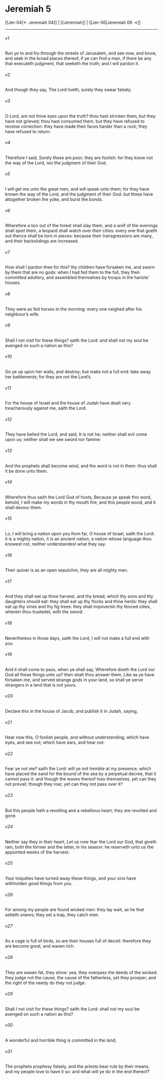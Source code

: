 # Jeremiah 5

[[Jer-04|← Jeremiah 04]] | [[Jeremiah]] | [[Jer-06|Jeremiah 06 →]]
***

###### v1
Run ye to and fro through the streets of Jerusalem, and see now, and know, and seek in the broad places thereof, if ye can find a man, if there be any that executeth judgment, that seeketh the truth; and I will pardon it.
###### v2
And though they say, The Lord liveth; surely they swear falsely.
###### v3
O Lord, are not thine eyes upon the truth? thou hast stricken them, but they have not grieved; thou hast consumed them, but they have refused to receive correction: they have made their faces harder than a rock; they have refused to return.
###### v4
Therefore I said, Surely these are poor; they are foolish: for they know not the way of the Lord, nor the judgment of their God.
###### v5
I will get me unto the great men, and will speak unto them; for they have known the way of the Lord, and the judgment of their God: but these have altogether broken the yoke, and burst the bonds.
###### v6
Wherefore a lion out of the forest shall slay them, and a wolf of the evenings shall spoil them, a leopard shall watch over their cities: every one that goeth out thence shall be torn in pieces: because their transgressions are many, and their backslidings are increased.
###### v7
How shall I pardon thee for this? thy children have forsaken me, and sworn by them that are no gods: when I had fed them to the full, they then committed adultery, and assembled themselves by troops in the harlots’ houses.
###### v8
They were as fed horses in the morning: every one neighed after his neighbour’s wife.
###### v9
Shall I not visit for these things? saith the Lord: and shall not my soul be avenged on such a nation as this?
###### v10
Go ye up upon her walls, and destroy; but make not a full end: take away her battlements; for they are not the Lord’s.
###### v11
For the house of Israel and the house of Judah have dealt very treacherously against me, saith the Lord.
###### v12
They have belied the Lord, and said, It is not he; neither shall evil come upon us; neither shall we see sword nor famine:
###### v13
And the prophets shall become wind, and the word is not in them: thus shall it be done unto them.
###### v14
Wherefore thus saith the Lord God of hosts, Because ye speak this word, behold, I will make my words in thy mouth fire, and this people wood, and it shall devour them.
###### v15
Lo, I will bring a nation upon you from far, O house of Israel, saith the Lord: it is a mighty nation, it is an ancient nation, a nation whose language thou knowest not, neither understandest what they say.
###### v16
Their quiver is as an open sepulchre, they are all mighty men.
###### v17
And they shall eat up thine harvest, and thy bread, which thy sons and thy daughters should eat: they shall eat up thy flocks and thine herds: they shall eat up thy vines and thy fig trees: they shall impoverish thy fenced cities, wherein thou trustedst, with the sword.
###### v18
Nevertheless in those days, saith the Lord, I will not make a full end with you.
###### v19
And it shall come to pass, when ye shall say, Wherefore doeth the Lord our God all these things unto us? then shalt thou answer them, Like as ye have forsaken me, and served strange gods in your land, so shall ye serve strangers in a land that is not yours.
###### v20
Declare this in the house of Jacob, and publish it in Judah, saying,
###### v21
Hear now this, O foolish people, and without understanding; which have eyes, and see not; which have ears, and hear not:
###### v22
Fear ye not me? saith the Lord: will ye not tremble at my presence, which have placed the sand for the bound of the sea by a perpetual decree, that it cannot pass it: and though the waves thereof toss themselves, yet can they not prevail; though they roar, yet can they not pass over it?
###### v23
But this people hath a revolting and a rebellious heart; they are revolted and gone.
###### v24
Neither say they in their heart, Let us now fear the Lord our God, that giveth rain, both the former and the latter, in his season: he reserveth unto us the appointed weeks of the harvest.
###### v25
Your iniquities have turned away these things, and your sins have withholden good things from you.
###### v26
For among my people are found wicked men: they lay wait, as he that setteth snares; they set a trap, they catch men.
###### v27
As a cage is full of birds, so are their houses full of deceit: therefore they are become great, and waxen rich.
###### v28
They are waxen fat, they shine: yea, they overpass the deeds of the wicked: they judge not the cause, the cause of the fatherless, yet they prosper; and the right of the needy do they not judge.
###### v29
Shall I not visit for these things? saith the Lord: shall not my soul be avenged on such a nation as this?
###### v30
A wonderful and horrible thing is committed in the land;
###### v31
The prophets prophesy falsely, and the priests bear rule by their means; and my people love to have it so: and what will ye do in the end thereof? 
